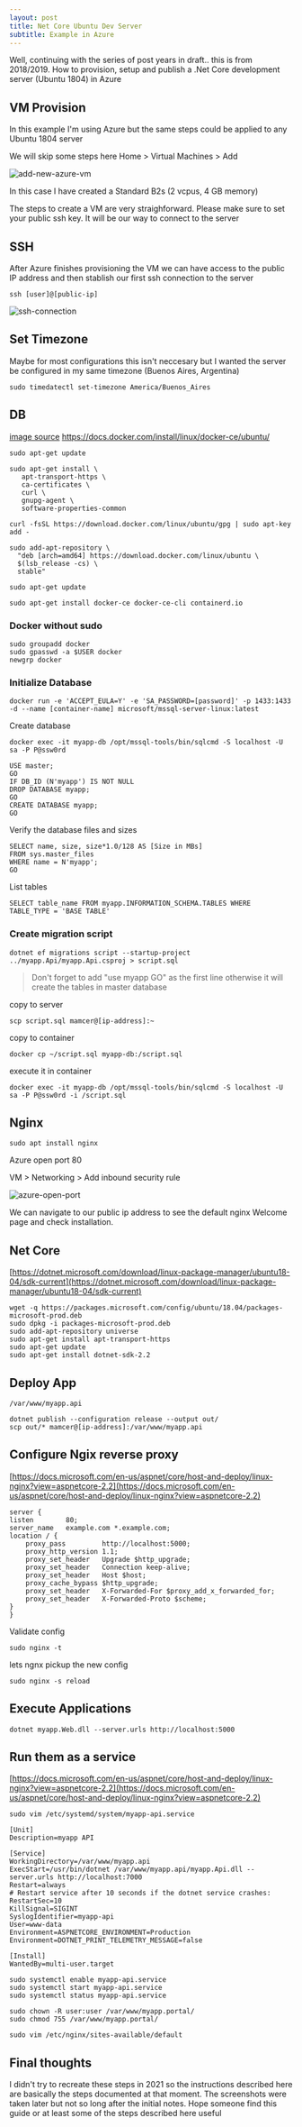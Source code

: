 ```yaml
---
layout: post
title: Net Core Ubuntu Dev Server
subtitle: Example in Azure
---
```


Well, continuing with the series of post years in draft.. this is from 2018/2019. How to provision, setup and publish a .Net Core development server (Ubuntu 1804) in Azure

## VM Provision

In this example I'm using Azure but the same steps could be applied to any Ubuntu 1804 server

We will skip some steps here Home > Virtual Machines > Add 

![add-new-azure-vm](../img/2021-10-31_net-core-linux-dev-server/01-new-azure-vm.png)

In this case I have created a Standard B2s (2 vcpus, 4 GB memory)

The steps to create a VM are very straighforward. Please make sure to set your public ssh key. It will be our way to connect to the server

## SSH

After Azure finishes provisioning the VM we can have access to the public IP address and then stablish our first ssh connection to the server

    ssh [user]@[public-ip]

![ssh-connection](../img/2021-10-31_net-core-linux-dev-server/02-ssh-connect.png)

## Set Timezone

Maybe for most configurations this isn't neccesary but I wanted the server be configured in my same timezone (Buenos Aires, Argentina)

    sudo timedatectl set-timezone America/Buenos_Aires

## DB 

[image source](https://www.techrepublic.com/pictures/ubuntu-804-hardy-heron-features/9/)
https://docs.docker.com/install/linux/docker-ce/ubuntu/

    sudo apt-get update

    sudo apt-get install \
       apt-transport-https \
       ca-certificates \
       curl \
       gnupg-agent \
       software-properties-common

    curl -fsSL https://download.docker.com/linux/ubuntu/gpg | sudo apt-key add -

    sudo add-apt-repository \
      "deb [arch=amd64] https://download.docker.com/linux/ubuntu \
      $(lsb_release -cs) \
      stable"

    sudo apt-get update

    sudo apt-get install docker-ce docker-ce-cli containerd.io

### Docker without sudo

    sudo groupadd docker
    sudo gpasswd -a $USER docker
    newgrp docker

### Initialize Database

    docker run -e 'ACCEPT_EULA=Y' -e 'SA_PASSWORD=[password]' -p 1433:1433 -d --name [container-name] microsoft/mssql-server-linux:latest

Create database

    docker exec -it myapp-db /opt/mssql-tools/bin/sqlcmd -S localhost -U sa -P P@ssw0rd
    
    USE master;  
    GO  
    IF DB_ID (N'myapp') IS NOT NULL
    DROP DATABASE myapp;
    GO
    CREATE DATABASE myapp;  
    GO  

Verify the database files and sizes  

    SELECT name, size, size*1.0/128 AS [Size in MBs]   
    FROM sys.master_files  
    WHERE name = N'myapp';  
    GO

List tables

    SELECT table_name FROM myapp.INFORMATION_SCHEMA.TABLES WHERE TABLE_TYPE = 'BASE TABLE'

### Create migration script

    dotnet ef migrations script --startup-project ../myapp.Api/myapp.Api.csproj > script.sql

> Don't forget to add "use myapp GO" as the first line otherwise it will create the tables in master database

copy to server

    scp script.sql mamcer@[ip-address]:~

copy to container

    docker cp ~/script.sql myapp-db:/script.sql

execute it in container

    docker exec -it myapp-db /opt/mssql-tools/bin/sqlcmd -S localhost -U sa -P P@ssw0rd -i /script.sql

## Nginx

    sudo apt install nginx

Azure open port 80

VM > Networking > Add inbound security rule

![azure-open-port](../img/2021-10-31_net-core-linux-dev-server/03-azure-open-port.png)

We can navigate to our public ip address to see the default nginx Welcome page and check installation.

## Net Core

[https://dotnet.microsoft.com/download/linux-package-manager/ubuntu18-04/sdk-current](https://dotnet.microsoft.com/download/linux-package-manager/ubuntu18-04/sdk-current)

    wget -q https://packages.microsoft.com/config/ubuntu/18.04/packages-microsoft-prod.deb
    sudo dpkg -i packages-microsoft-prod.deb
    sudo add-apt-repository universe
    sudo apt-get install apt-transport-https
    sudo apt-get update
    sudo apt-get install dotnet-sdk-2.2

## Deploy App

    /var/www/myapp.api

    dotnet publish --configuration release --output out/
    scp out/* mamcer@[ip-address]:/var/www/myapp.api

## Configure Ngix reverse proxy

[https://docs.microsoft.com/en-us/aspnet/core/host-and-deploy/linux-nginx?view=aspnetcore-2.2](https://docs.microsoft.com/en-us/aspnet/core/host-and-deploy/linux-nginx?view=aspnetcore-2.2)

    server {
    listen        80;
    server_name   example.com *.example.com;
    location / {
        proxy_pass         http://localhost:5000;
        proxy_http_version 1.1;
        proxy_set_header   Upgrade $http_upgrade;
        proxy_set_header   Connection keep-alive;
        proxy_set_header   Host $host;
        proxy_cache_bypass $http_upgrade;
        proxy_set_header   X-Forwarded-For $proxy_add_x_forwarded_for;
        proxy_set_header   X-Forwarded-Proto $scheme;
    }
    }

Validate config

    sudo nginx -t

lets ngnx pickup the new config

    sudo nginx -s reload

## Execute Applications

    dotnet myapp.Web.dll --server.urls http://localhost:5000

## Run them as a service

[https://docs.microsoft.com/en-us/aspnet/core/host-and-deploy/linux-nginx?view=aspnetcore-2.2](https://docs.microsoft.com/en-us/aspnet/core/host-and-deploy/linux-nginx?view=aspnetcore-2.2)

    sudo vim /etc/systemd/system/myapp-api.service

    [Unit]
    Description=myapp API

    [Service]
    WorkingDirectory=/var/www/myapp.api
    ExecStart=/usr/bin/dotnet /var/www/myapp.api/myapp.Api.dll --server.urls http://localhost:7000
    Restart=always
    # Restart service after 10 seconds if the dotnet service crashes:
    RestartSec=10
    KillSignal=SIGINT
    SyslogIdentifier=myapp-api
    User=www-data
    Environment=ASPNETCORE_ENVIRONMENT=Production
    Environment=DOTNET_PRINT_TELEMETRY_MESSAGE=false

    [Install]
    WantedBy=multi-user.target

    sudo systemctl enable myapp-api.service
    sudo systemctl start myapp-api.service
    sudo systemctl status myapp-api.service

    sudo chown -R user:user /var/www/myapp.portal/
    sudo chmod 755 /var/www/myapp.portal/

    sudo vim /etc/nginx/sites-available/default

## Final thoughts

I didn't try to recreate these steps in 2021 so the instructions described here are basically the steps documented at that moment. The screenshots were taken later but not so long after the initial notes. Hope someone find this guide or at least some of the steps described here useful